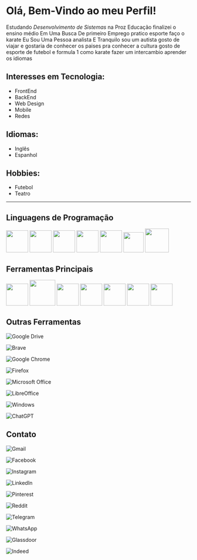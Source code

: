 # Olá, Bem-Vindo ao meu Perfil!
Estudando _Desenvolvimento de Sistemas_ na Proz Educação finalizei o ensino médio 
Em Uma Busca De primeiro Emprego  pratico esporte faço o  karate Eu Sou Uma Pessoa analista E Tranquilo
sou um autista 
gosto de viajar e gostaria de conhecer os paises pra conhecer a cultura 
gosto de esporte de futebol e formula 1 como karate 
fazer um intercambio aprender os idiomas  

## Interesses em Tecnologia: 
- FrontEnd
- BackEnd
- Web Design
- Mobile
- Redes

## Idiomas: 
- Inglês
- Espanhol

## Hobbies:
- Futebol 
- Teatro

<hr>

## Linguagens de Programação
<div  style="display: inline">
<img src="https://cdn.jsdelivr.net/gh/devicons/devicon@latest/icons/markdown/markdown-original.svg" width="60" height="60" />
<img src="https://cdn.jsdelivr.net/gh/devicons/devicon@latest/icons/python/python-original-wordmark.svg" width="60" height="60"/>
<img src="https://cdn.jsdelivr.net/gh/devicons/devicon@latest/icons/java/java-original-wordmark.svg" width="60" height="60" />
<img src="https://cdn.jsdelivr.net/gh/devicons/devicon@latest/icons/html5/html5-plain-wordmark.svg" width="60" height="60" />
<img src="https://cdn.jsdelivr.net/gh/devicons/devicon@latest/icons/css3/css3-plain-wordmark.svg" width="60" height="60" />
<img src="https://cdn.jsdelivr.net/gh/devicons/devicon@latest/icons/javascript/javascript-original.svg" width="55" height="55" />
<img src="https://cdn.jsdelivr.net/gh/devicons/devicon@latest/icons/php/php-original.svg" width="65" height="65" />

</div>

## Ferramentas Principais

<div  style="display: inline">
<img src="https://cdn.jsdelivr.net/gh/devicons/devicon@latest/icons/vscode/vscode-original-wordmark.svg" width="60" height="60" /> 
<img src="https://cdn.jsdelivr.net/gh/devicons/devicon@latest/icons/mysql/mysql-original-wordmark.svg" width="70" height="70" />
<img src="https://cdn.jsdelivr.net/gh/devicons/devicon@latest/icons/jupyter/jupyter-original-wordmark.svg" width="60" height="60" />
<img src="https://cdn.jsdelivr.net/gh/devicons/devicon@latest/icons/figma/figma-original.svg" width="60" height="60" />
<img src="https://cdn.jsdelivr.net/gh/devicons/devicon@latest/icons/canva/canva-original.svg" width="60" height="60" />
<img src="https://cdn.jsdelivr.net/gh/devicons/devicon@latest/icons/github/github-original-wordmark.svg" width="60" height="60" />
<img src="https://cdn.jsdelivr.net/gh/devicons/devicon@latest/icons/wordpress/wordpress-original.svg" width="60" height="60" />


</div>

## Outras Ferramentas

<div  style="display: inline">
  
![Google Drive](https://img.shields.io/badge/Google%20Drive-4285F4?style=for-the-badge&logo=googledrive&logoColor=white)

![Brave](https://img.shields.io/badge/Brave-FB542B?style=for-the-badge&logo=Brave&logoColor=white)
  
![Google Chrome](https://img.shields.io/badge/Google%20Chrome-4285F4?style=for-the-badge&logo=GoogleChrome&logoColor=white)

![Firefox](https://img.shields.io/badge/Firefox-FF7139?style=for-the-badge&logo=Firefox-Browser&logoColor=white)
 
![Microsoft Office](https://img.shields.io/badge/Microsoft_Office-D83B01?style=for-the-badge&logo=microsoft-office&logoColor=white)

![LibreOffice](https://img.shields.io/badge/LibreOffice-%2318A303?style=for-the-badge&logo=LibreOffice&logoColor=white)
  
![Windows](https://img.shields.io/badge/Windows-0078D6?style=for-the-badge&logo=windows&logoColor=white)
  
![ChatGPT](https://img.shields.io/badge/chatGPT-74aa9c?style=for-the-badge&logo=openai&logoColor=white)
  
</div>

## Contato

![Gmail](https://img.shields.io/badge/Gmail-D14836?style=for-the-badge&logo=gmail&logoColor=white)

![Facebook](https://img.shields.io/badge/Facebook-%231877F2.svg?style=for-the-badge&logo=Facebook&logoColor=white)

![Instagram](https://img.shields.io/badge/Instagram-%23E4405F.svg?style=for-the-badge&logo=Instagram&logoColor=white)

![LinkedIn](https://img.shields.io/badge/linkedin-%230077B5.svg?style=for-the-badge&logo=linkedin&logoColor=white)

![Pinterest](https://img.shields.io/badge/Pinterest-%23E60023.svg?style=for-the-badge&logo=Pinterest&logoColor=white)

![Reddit](https://img.shields.io/badge/Reddit-FF4500?style=for-the-badge&logo=reddit&logoColor=white)

![Telegram](https://img.shields.io/badge/Telegram-2CA5E0?style=for-the-badge&logo=telegram&logoColor=white)

![WhatsApp](https://img.shields.io/badge/WhatsApp-25D366?style=for-the-badge&logo=whatsapp&logoColor=white)

![Glassdoor](https://img.shields.io/badge/Glassdoor-00A162?style=for-the-badge&logo=Glassdoor&logoColor=white)

![Indeed](https://img.shields.io/badge/indeed-003A9B?style=for-the-badge&logo=indeed&logoColor=white)

